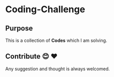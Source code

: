 # Coding-Challenge

## Purpose
 
This is a collection of **Codes** which I am solving. 


## Contribute 😊 ❤️ 
Any suggestion and thought is always welcomed. 



